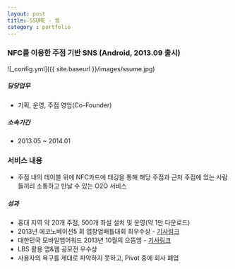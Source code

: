 ```yaml
---
layout: post
title: SSUME - 썸
category : portfolio
---
```


### NFC를 이용한 주점 기반 SNS (Android, 2013.09 출시)

![_config.yml]({{ site.baseurl }}/images/ssume.jpg)

##### 담당업무
- 기획, 운영, 주점 영업(Co-Founder)

##### 소속기간
- 2013.05 ~ 2014.01

### 서비스 내용
- 주점 내의 테이블 위에 NFC카드에 태깅을 통해 해당 주점과 근처 주점에 있는 사람들끼리 소통하고 만날 수 있는 O2O 서비스

##### 성과
- 홍대 지역 약 20개 주점, 500개 좌설 설치 및 운영(약 1만 다운로드)
- 2013년 에코노베이션5 회 앱창업배틀대회 최우수상 - [기사링크](http://news.naver.com/main/read.nhn?mode=LSD&mid=sec&sid1=101&oid=001&aid=0006465634)
- 대한민국 모바일앱어워드 2013년 10월의 으뜸앱 - [기사링크](http://www.mt.co.kr/view/mtview.php?type=1&no=2013110110460798207&outlink=1)
- LBS 활용 앱&웹 공모전 우수상 
- 사용자의 욕구를 제대로 파악하지 못하고, Pivot 중에 회사 폐업 